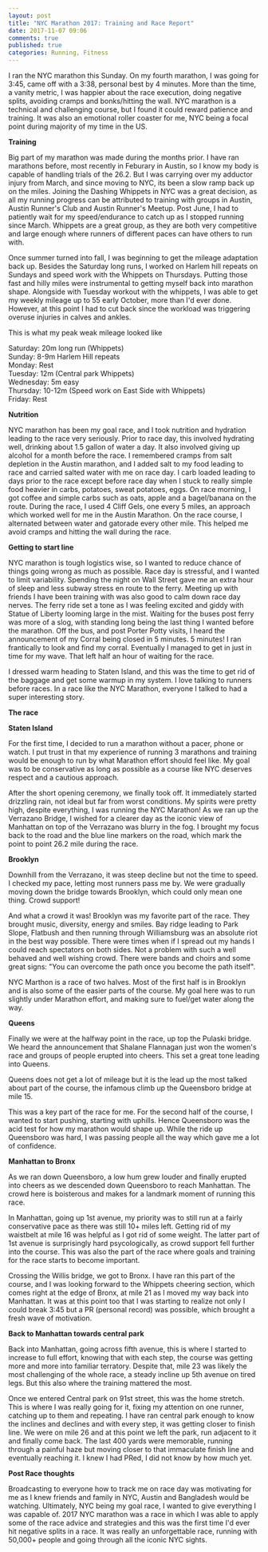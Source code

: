 ```yaml
---
layout: post
title: "NYC Marathon 2017: Training and Race Report"
date: 2017-11-07 09:06
comments: true
published: true
categories: Running, Fitness
---
```


I ran the NYC marathon this Sunday. On my fourth marathon, I was going for 3:45, came off with a 3:38, personal best by 4 minutes. More than the time, a vanity metric, I was happier about the race execution, doing negative splits, avoiding cramps and bonks/hitting the wall. NYC marathon is a technical and challenging course, but I found it could reward patience and training. It was also an emotional roller coaster for me, NYC being a focal point during majority of my time in the US.

**Training**


Big part of my marathon was made during the months prior. I have ran marathons before, most recently in Feburary in Austin, so I know my body is capable of handling trials of the 26.2. But I was carrying over my adductor injury from March, and since moving to NYC, its been a slow ramp back up on the miles. Joining the Dashing Whippets in NYC was a great decision, as all my running progress can be attributed to training with groups in Austin, Austin Runner's Club and Austin Runner's Meetup. Post June, I had to patiently wait for my speed/endurance to catch up as I stopped running since March. Whippets are a great group, as they are both very competitive and large enough where runners of different paces can have others to run with.

Once summer turned into fall, I was beginning to get the mileage adaptation back up. Besides the Saturday long runs, I worked on Harlem hill repeats on Sundays and speed work with the Whippets on Thursdays. Putting those fast and hilly miles were instrumental to getting myself back into marathon shape. Alongside with Tuesday workout with the whippets, I was able to get my weekly mileage up to 55 early October, more than I'd ever done. However, at this point I had to cut back since the workload was triggering overuse injuries in calves and ankles.

This is what my peak weak mileage looked like

Saturday: 20m long run (Whippets)<br>
Sunday: 8-9m Harlem Hill repeats<br>
Monday: Rest<br>
Tuesday: 12m (Central park Whippets)<br>
Wednesday: 5m easy<br>
Thursday: 10-12m (Speed work on East Side with Whippets)<br>
Friday: Rest<br>

<!-- more -->

**Nutrition**


NYC marathon has been my goal race, and I took nutrition and hydration leading to the race very seriously. Prior to race day, this involved hydrating well, drinking about 1.5 gallon of water a day. It also involved giving up alcohol for a month before the race. I remembered cramps from salt depletion in the Austin marathon, and I added salt to my food leading to race and carried salted water with me on race day. I carb loaded leading to days prior to the race except before race day when I stuck to really simple food heavier in carbs, potatoes, sweat potatoes, eggs. On race morning, I got coffee and simple carbs such as oats, apple and a bagel/banana on the route. During the race, I used 4 Cliff Gels, one every 5 miles, an approach which worked well for me in the Austin Marathon. On the race course, I alternated between water and gatorade every other mile. This helped me avoid cramps and hitting the wall during the race.

**Getting to start line**


NYC marathon is tough logistics wise, so I wanted to reduce chance of things going wrong as much as possible.  Race day is stressful, and I wanted to limit variability. Spending the night on Wall Street gave me an extra hour of sleep and less subway stress en route to the ferry. Meeting up with friends I have been training with was also good to calm down race day nerves. The ferry ride set a tone as I was feeling excited and giddy with Statue of Liberty looming large in the mist. Waiting for the buses post ferry was more of a slog, with standing long being the last thing I wanted before the marathon. Off the bus, and post Porter Potty visits, I heard the announcement of my Corral being closed in 5 minutes. 5 minutes! I ran frantically to look and find my corral. Eventually I managed to get in just in time for my wave. That left half an hour of waiting for the race.

I dressed warm heading to Staten Island, and this was the time to get rid of the baggage and get some warmup in my system. I love talking to runners before races. In a race like the NYC Marathon, everyone I talked to had a super interesting story.

**The race**

**Staten Island**

For the first time, I decided to run a marathon without a pacer, phone or watch. I put trust in that my experience of running 3 marathons and training would be enough to run by what Marathon effort should feel like. My goal was to be conservative as long as possible as a course like NYC deserves respect and a cautious approach.

After the short opening ceremony, we finally took off. It immediately started drizzling rain, not ideal but far from worst conditions. My spirits were pretty high, despite everything, I was running the NYC Marathon! As we ran up the Verrazano Bridge, I wished for a clearer day as the iconic view of Manhattan on top of the Verrazano was blurry in the fog. I brought my focus back to the road and the blue line markers on the road, which mark the point to point 26.2 mile during the race.

**Brooklyn**

Downhill from the Verrazano, it was steep decline but not the time to speed. I checked my pace, letting most runners pass me by. We were gradually moving down the bridge towards Brooklyn, which could only mean one thing. Crowd support!

And what a crowd it was! Brooklyn was my favorite part of the race. They brought music, diversity, energy and smiles. Bay ridge leading to Park Slope, Flatbush and then running through Williamsburg was an absolute riot in the best way possible. There were times when if I spread out my hands I could reach spectators on both sides. Not a problem with such a well behaved and well wishing crowd. There were bands and choirs and some great signs: "You can overcome the path once you become the path itself".

NYC Marthon is a race of two halves. Most of the first half is in Brooklyn and is also some of the easier parts of the course. My goal here was to run slightly under Marathon effort, and making sure to fuel/get water along the way. 

**Queens**

Finally we were at the halfway point in the race, up top the Pulaski bridge. We heard the announcement that Shalane Flannagan just won the women's race and groups of people erupted into cheers. This set a great tone leading into Queens. 

Queens does not get a lot of mileage but it is the lead up the most talked about part of the course, the infamous climb up the Queensboro bridge at mile 15.

This was a key part of the race for me. For the second half of the course, I wanted to start pushing, starting with uphills. Hence Queensboro was the acid test for how my marathon would shape up. While the ride up Queensboro was hard, I was passing people all the way which gave me a lot of confidence. 

**Manhattan to Bronx**

As we ran down Queensboro, a low hum grew louder and finally erupted into cheers as we descended down Queensboro to reach Manhattan. The crowd here is boisterous and makes for a landmark moment of running this race.

In Manhattan, going up 1st avenue, my priority was to still run at a fairly conservative pace as there was still 10+ miles left. Getting rid of my waistbelt at mile 16 was helpful as I got rid of some weight. The latter part of 1st avenue is surprisingly hard psycologically, as crowd support fell further into the course. This was also the part of the race where goals and training for the race starts to become important.

Crossing the Willis bridge, we got to Bronx. I have ran this part of the course, and I was looking forward to the Whippets cheering section, which comes right at the edge of Bronx, at mile 21 as I moved my way back into Manhattan. It was at this point too that I was starting to realize not only I could break 3:45 but a PR (personal record) was possible, which brought a fresh wave of motivation.

**Back to Manhattan towards central park**

Back into Manhattan, going across fifth avenue, this is where I started to increase to full effort, knowing that with each step, the course was getting more and more into familiar terratory. Despite that, mile 23 was likely the most challenging of the whole race, a steady incline up 5th avenue on tired legs. But this also where the training mattered the most.

Once we entered Central park on 91st street, this was the home stretch. This is where I was really going for it, fixing my attention on one runner, catching up to them and repeating. I have ran central park enough to know the inclines and declines and with every step, it was getting closer to finish line. We were on mile 26 and at this point we left the park, run adjacent to it and finally come back. The last 400 yards were memorable, running through a painful haze but moving closer to that immaculate finish line and eventually reaching it. I knew I had PRed, I did not know by how much yet.

**Post Race thoughts**


Broadcasting to everyone how to track me on race day was motivating for me as I knew friends and family in NYC, Austin and Bangladesh would be watching. Ultimately, NYC being my goal race, I wanted to give everything I was capable of. 2017 NYC marathon was a race in which I was able to apply some of the race advice and strategies and this was the first time I'd ever hit negative splits in a race. It was really an unforgettable race, running with 50,000+ people and going through all the iconic NYC sights.